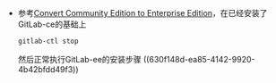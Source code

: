 - 参考[Convert Community Edition to Enterprise Edition](https://docs.gitlab.com/ee/update/package/convert_to_ee.html)，在已经安装了GitLab-ce的基础上
  ```bash
  gitlab-ctl stop
  ```
  然后正常执行GitLab-ee的安装步骤 ((630f148d-ea85-4142-9920-4b42bfdd49f3))